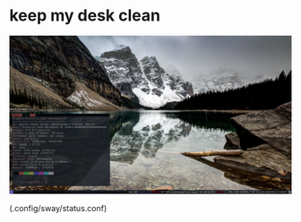 # keep my desk clean
![PREVIEW](Pictures/Screenshot/grimshoot-foc-2019-03-11-11-40-02.png)


(.config/sway/status.conf)
